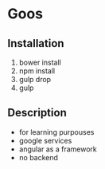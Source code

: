 # Goos
## Installation

1. bower install
2. npm install
3. gulp drop
4. gulp


## Description
- for learning purpouses
- google services
- angular as a framework
- no backend